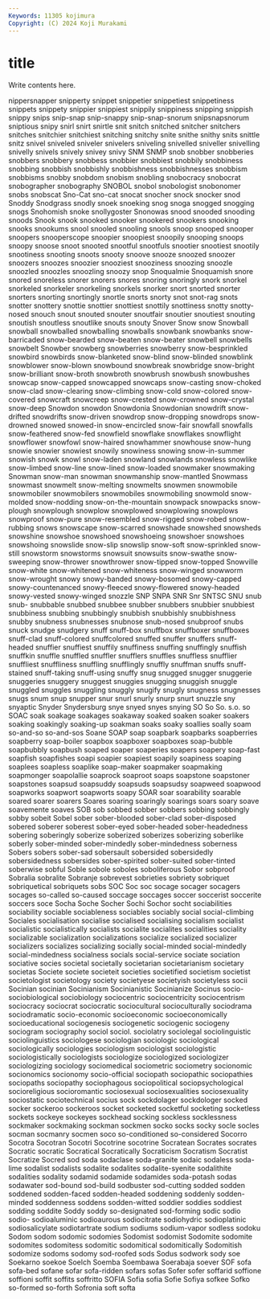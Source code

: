 ```yaml
---
Keywords: 11305 kojimura
Copyright: (C) 2024 Koji Murakami
---
```


# title

Write contents here.



nippersnapper snipperty snippet
snippetier snippetiest snippetiness snippets snippety snippier snippiest snippily snippiness snipping
snippish snippy snips snip-snap snip-snappy snip-snap-snorum snipsnapsnorum sniptious snipy snirl
snirt snirtle snit snitch snitched snitcher snitchers snitches snitchier snitchiest
snitching snitchy snite snithe snithy snits snittle snitz snivel sniveled
sniveler snivelers sniveling snivelled sniveller snivelling snivelly snivels snively snivey
snivy SNM SNMP snob snobber snobberies snobbers snobbery snobbess snobbier
snobbiest snobbily snobbiness snobbing snobbish snobbishly snobbishness snobbishnesses snobbism snobbisms
snobby snobdom snobism snobling snobocracy snobocrat snobographer snobography SNOBOL snobol
snobologist snobonomer snobs snobscat Sno-Cat sno-cat snocat snocher snock snocker
snod Snoddy Snodgrass snodly snoek snoeking snog snoga snogged snogging
snogs Snohomish snoke snollygoster Snonowas snood snooded snooding snoods Snook
snook snooked snooker snookered snookers snooking snooks snookums snool snooled
snooling snools snoop snooped snooper snoopers snooperscope snoopier snoopiest snoopily
snooping snoops snoopy snoose snoot snooted snootful snootfuls snootier snootiest
snootily snootiness snooting snoots snooty snoove snooze snoozed snoozer snoozers
snoozes snoozier snooziest snooziness snoozing snoozle snoozled snoozles snoozling snoozy
snop Snoqualmie Snoquamish snore snored snoreless snorer snorers snores snoring
snoringly snork snorkel snorkeled snorkeler snorkeling snorkels snorker snort snorted
snorter snorters snorting snortingly snortle snorts snorty snot snot-rag snots
snotter snottery snottie snottier snottiest snottily snottiness snotty snotty-nosed snouch
snout snouted snouter snoutfair snoutier snoutiest snouting snoutish snoutless snoutlike
snouts snouty Snover Snow snow Snowball snowball snowballed snowballing snowballs
snowbank snowbanks snow-barricaded snow-bearded snow-beaten snow-beater snowbell snowbells snowbelt Snowber
snowberg snowberries snowberry snow-besprinkled snowbird snowbirds snow-blanketed snow-blind snow-blinded snowblink
snowblower snow-blown snowbound snowbreak snowbridge snow-bright snow-brilliant snow-broth snowbroth snowbrush
snowbush snowbushes snowcap snow-capped snowcapped snowcaps snow-casting snow-choked snow-clad snow-clearing
snow-climbing snow-cold snow-colored snow-covered snowcraft snowcreep snow-crested snow-crowned snow-crystal snow-deep
Snowdon snowdon Snowdonia Snowdonian snowdrift snow-drifted snowdrifts snow-driven snowdrop snow-dropping
snowdrops snow-drowned snowed snowed-in snow-encircled snow-fair snowfall snowfalls snow-feathered snow-fed
snowfield snowflake snowflakes snowflight snowflower snowfowl snow-haired snowhammer snowhouse snow-hung
snowie snowier snowiest snowily snowiness snowing snow-in-summer snowish snowk snowl
snow-laden snowland snowlands snowless snowlike snow-limbed snow-line snow-lined snow-loaded snowmaker
snowmaking Snowman snow-man snowman snowmanship snow-mantled Snowmass snowmast snowmelt snow-melting
snowmelts snowmen snowmobile snowmobiler snowmobilers snowmobiles snowmobiling snowmold snow-molded snow-nodding
snow-on-the-mountain snowpack snowpacks snow-plough snowplough snowplow snowplowed snowplowing snowplows snowproof
snow-pure snow-resembled snow-rigged snow-robed snow-rubbing snows snowscape snow-scarred snowshade snowshed
snowsheds snowshine snowshoe snowshoed snowshoeing snowshoer snowshoes snowshoing snowslide snow-slip
snowslip snow-soft snow-sprinkled snow-still snowstorm snowstorms snowsuit snowsuits snow-swathe snow-sweeping
snow-thrower snowthrower snow-tipped snow-topped Snowville snow-white snow-whitened snow-whiteness snow-winged snowworm
snow-wrought snowy snowy-banded snowy-bosomed snowy-capped snowy-countenanced snowy-fleeced snowy-flowered snowy-headed snowy-vested
snowy-winged snozzle SNP SNPA SNR Snr SNTSC SNU snub snub-
snubbable snubbed snubbee snubber snubbers snubbier snubbiest snubbiness snubbing snubbingly
snubbish snubbishly snubbishness snubby snubness snubnesses snubnose snub-nosed snubproof snubs
snuck snudge snudgery snuff snuff-box snuffbox snuffboxer snuffboxes snuff-clad snuff-colored
snuffcolored snuffed snuffer snuffers snuff-headed snuffier snuffiest snuffily snuffiness snuffing
snuffingly snuffish snuffkin snuffle snuffled snuffler snufflers snuffles snuffless snufflier
snuffliest snuffliness snuffling snufflingly snuffly snuffman snuffs snuff-stained snuff-taking snuff-using
snuffy snug snugged snugger snuggerie snuggeries snuggery snuggest snuggies snugging
snuggish snuggle snuggled snuggles snuggling snuggly snugify snugly snugness snugnesses
snugs snum snup snupper snur snurl snurly snurp snurt snuzzle
sny snyaptic Snyder Snydersburg snye snyed snyes snying SO So
So. s.o. so SOAC soak soakage soakages soakaway soaked soaken
soaker soakers soaking soakingly soaking-up soakman soaks soaky soallies soally
soam so-and-so so-and-sos Soane SOAP soap soapbark soapbarks soapberries soapberry
soap-boiler soapbox soapboxer soapboxes soap-bubble soapbubbly soapbush soaped soaper soaperies
soapers soapery soap-fast soapfish soapfishes soapi soapier soapiest soapily soapiness
soaping soaplees soapless soaplike soap-maker soapmaker soapmaking soapmonger soapolallie soaprock
soaproot soaps soapstone soapstoner soapstones soapsud soapsuddy soapsuds soapsudsy soapweed
soapwood soapworks soapwort soapworts soapy SOAR soar soarability soarable soared
soarer soarers Soares soaring soaringly soarings soars soary soave soavemente
soaves SOB sob sobbed sobber sobbers sobbing sobbingly sobby sobeit
Sobel sober sober-blooded sober-clad sober-disposed sobered soberer soberest sober-eyed sober-headed
sober-headedness sobering soberingly soberize soberized soberizes soberizing soberlike soberly sober-minded
sober-mindedly sober-mindedness soberness Sobers sobers sober-sad sobersault sobersided sobersidedly sobersidedness
sobersides sober-spirited sober-suited sober-tinted soberwise sobful Soble sobole soboles soboliferous
Sobor sobproof Sobralia sobralite Sobranje sobrevest sobrieties sobriety sobriquet sobriquetical
sobriquets sobs SOC Soc soc socage socager socagers socages so-called
so-caused soccage soccages soccer soccerist soccerite soccers soce Socha Soche
Socher Sochi Sochor socht sociabilities sociability sociable sociableness sociables sociably
social social-climbing Sociales socialisation socialise socialised socialising socialism socialist socialistic
socialistically socialists socialite socialites socialities sociality socializable socialization socializations socialize
socialized socializer socializers socializes socializing socially social-minded social-mindedly social-mindedness socialness
socials social-service sociate sociation sociative socies societal societally societarian societarianism
societary societas Societe societe societeit societies societified societism societist societologist
societology society societyese societyish societyless socii Socinian socinian Socinianism Socinianistic
Socinianize Socinus socio- sociobiological sociobiology sociocentric sociocentricity sociocentrism sociocracy sociocrat
sociocratic sociocultural socioculturally sociodrama sociodramatic socio-economic socioeconomic socioeconomically socioeducational sociogenesis
sociogenetic sociogenic sociogeny sociogram sociography sociol sociol. sociolatry sociolegal sociolinguistic
sociolinguistics sociologese sociologian sociologic sociological sociologically sociologies sociologism sociologist sociologistic
sociologistically sociologists sociologize sociologized sociologizer sociologizing sociology sociomedical sociometric sociometry
socionomic socionomics socionomy socio-official sociopath sociopathic sociopathies sociopaths sociopathy sociophagous
sociopolitical sociopsychological socioreligious socioromantic sociosexual sociosexualities sociosexuality sociostatic sociotechnical socius
sock sockdolager sockdologer socked socker sockeroo sockeroos socket socketed socketful
socketing socketless sockets sockeye sockeyes sockhead socking sockless socklessness sockmaker
sockmaking sockman sockmen socko socks socky socle socles socman socmanry
socmen soco so-conditioned so-considered Socorro Socotra Socotran Socotri Socotrine socotrine
Socratean Socrates socrates Socratic socratic Socratical Socratically Socraticism Socratism Socratist
Socratize Socred sod soda sodaclase soda-granite sodaic sodaless soda-lime sodalist
sodalists sodalite sodalites sodalite-syenite sodalithite sodalities sodality sodamid sodamide sodamides
soda-potash sodas sodawater sod-bound sod-build sodbuster sod-cutting sodded sodden soddened
sodden-faced sodden-headed soddening soddenly sodden-minded soddenness soddens sodden-witted soddier soddies
soddiest sodding soddite Soddy soddy so-designated sod-forming sodic sodio sodio-
sodioaluminic sodioaurous sodiocitrate sodiohydric sodioplatinic sodiosalicylate sodiotartrate sodium sodiums sodium-vapor
sodless sodoku Sodom sodom sodomic sodomies Sodomist sodomist Sodomite sodomite
sodomites sodomitess sodomitic sodomitical sodomitically Sodomitish sodomize sodoms sodomy sod-roofed
sods Sodus sodwork sody soe Soekarno soekoe Soelch Soemba Soembawa
Soerabaja soever SOF sofa sofa-bed sofane sofar sofa-ridden sofars sofas
Sofer sofer soffarid soffione soffioni soffit soffits soffritto SOFIA Sofia
sofia Sofie Sofiya sofkee Sofko so-formed so-forth Sofronia soft softa
